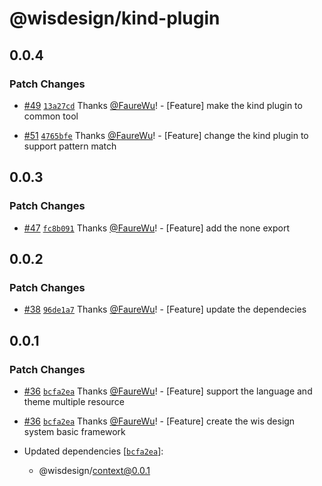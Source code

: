 # @wisdesign/kind-plugin

## 0.0.4

### Patch Changes

- [#49](https://github.com/wisdesignsystem/wis-cli/pull/49) [`13a27cd`](https://github.com/wisdesignsystem/wis-cli/commit/13a27cd97878811ef5cad3bdc95dce9b2affc449) Thanks [@FaureWu](https://github.com/FaureWu)! - [Feature] make the kind plugin to common tool

- [#51](https://github.com/wisdesignsystem/wis-cli/pull/51) [`4765bfe`](https://github.com/wisdesignsystem/wis-cli/commit/4765bfefe9a63aa62435edab78e3bc7f58959bf0) Thanks [@FaureWu](https://github.com/FaureWu)! - [Feature] change the kind plugin to support pattern match

## 0.0.3

### Patch Changes

- [#47](https://github.com/wisdesignsystem/wis-cli/pull/47) [`fc8b091`](https://github.com/wisdesignsystem/wis-cli/commit/fc8b09123821b1fd3bd4ca932798767bd66d2a56) Thanks [@FaureWu](https://github.com/FaureWu)! - [Feature] add the none export

## 0.0.2

### Patch Changes

- [#38](https://github.com/wisdesignsystem/wis-cli/pull/38) [`96de1a7`](https://github.com/wisdesignsystem/wis-cli/commit/96de1a74bb0d4b6ba2d7cf12caae80d568d2cf78) Thanks [@FaureWu](https://github.com/FaureWu)! - [Feature] update the dependecies

## 0.0.1

### Patch Changes

- [#36](https://github.com/wisdesignsystem/wis-cli/pull/36) [`bcfa2ea`](https://github.com/wisdesignsystem/wis-cli/commit/bcfa2eaa7e79618c664f11379df4819c0afcc1cc) Thanks [@FaureWu](https://github.com/FaureWu)! - [Feature] support the language and theme multiple resource

- [#36](https://github.com/wisdesignsystem/wis-cli/pull/36) [`bcfa2ea`](https://github.com/wisdesignsystem/wis-cli/commit/bcfa2eaa7e79618c664f11379df4819c0afcc1cc) Thanks [@FaureWu](https://github.com/FaureWu)! - [Feature] create the wis design system basic framework

- Updated dependencies [[`bcfa2ea`](https://github.com/wisdesignsystem/wis-cli/commit/bcfa2eaa7e79618c664f11379df4819c0afcc1cc)]:
  - @wisdesign/context@0.0.1
